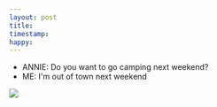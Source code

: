 ```yaml
---
layout: post
title:
timestamp:
happy:
---
```


- ANNIE: Do you want to go camping next weekend?
- ME: I'm out of town next weekend

![](http://blog.jordan.matelsky.com/photo-journal/images/ohok.gif)
